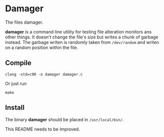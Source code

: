 # Damager
The files damager.

**damager** is a command line utility for testing file alteration
  monitors ans other things. It doesn't change the file's size but
  writes a chunk of garbage instead. The garbage writen is randomly
  taken from `/dev/random` and writen on a random position within the
  file.
## Compile
`clang -std=c90 -o damager damager.c`

Or just run

`make`

## Install
The binary **damager** should be placed in `/usr/local/bin/`.

This README needs to be improved.